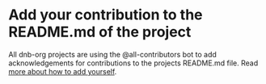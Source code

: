 # Add your contribution to the README.md of the project

All dnb-org projects are using the @all-contributors bot to add acknowledgements for contributions to the projects README.md file. Read [more about how to add yourself](https://allcontributors.org/docs/en/bot/usage).
